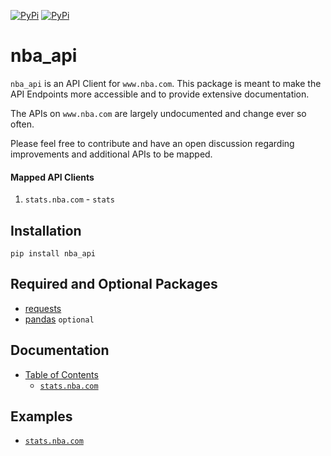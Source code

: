 [![PyPi](https://img.shields.io/pypi/v/nba_api.svg?longCache=true&style=for-the-badge)](https://pypi.python.org/pypi/nba_api) [![PyPi](https://img.shields.io/pypi/l/nba_api.svg?longCache=true&style=for-the-badge)](https://pypi.python.org/pypi/nba_api)

# nba_api

`nba_api` is an API Client for `www.nba.com`. This package is meant to make the API Endpoints more accessible and to provide extensive documentation.

The APIs on `www.nba.com` are largely undocumented and change ever so often.

Please feel free to contribute and have an open discussion regarding improvements and additional APIs to be mapped.

#### Mapped API Clients

1. `stats.nba.com` - `stats`


## Installation
```commandline
pip install nba_api
```

## Required and Optional Packages

- [requests](http://www.python-requests.org/en/latest/)
- [pandas](https://pandas.pydata.org/) `optional`

## Documentation

- [Table of Contents](docs/table_of_contents.md)
    - [`stats.nba.com`](docs/nba_api/stats)
    
## Examples
- [`stats.nba.com`](docs/nba_api/stats/examples.md)
